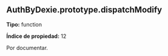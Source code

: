 ## AuthByDexie.prototype.dispatchModify

**Tipo:** function

**Índice de propiedad:** 12

Por documentar.



